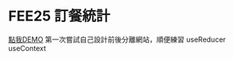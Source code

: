 # FEE25 訂餐統計

[點我DEMO](https://epic-bohr-748415.netlify.app/ "DEMO")
第一次嘗試自己設計前後分離網站，順便練習 useReducer useContext
